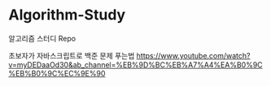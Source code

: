 # Algorithm-Study

알고리즘 스터디 Repo

초보자가 자바스크립트로 백준 문제 푸는법
https://www.youtube.com/watch?v=myDEDaaOd30&ab_channel=%EB%9D%BC%EB%A7%A4%EA%B0%9C%EB%B0%9C%EC%9E%90
